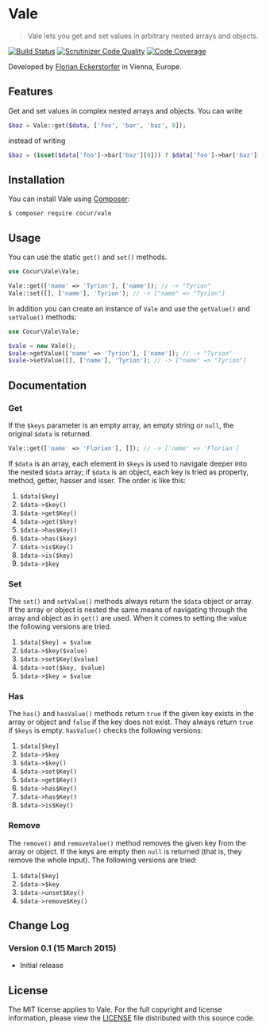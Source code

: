 Vale
====

> Vale lets you get and set values in arbitrary nested arrays and objects.

[![Build Status](https://img.shields.io/travis/cocur/vale/master.svg?style=flat)](https://travis-ci.org/cocur/vale)
[![Scrutinizer Code Quality](https://img.shields.io/scrutinizer/g/cocur/vale.svg?style=flat)](https://scrutinizer-ci.com/g/cocur/vale/?branch=master)
[![Code Coverage](https://img.shields.io/scrutinizer/coverage/g/cocur/vale.svg?style=flat)](https://scrutinizer-ci.com/g/cocur/vale/?branch=master)
 
Developed by [Florian Eckerstorfer](https://florian.ec) in Vienna, Europe.


Features
--------

Get and set values in complex nested arrays and objects. You can write

```php
$baz = Vale::get($data, ['foo', 'bar', 'baz', 0]);
```

instead of writing

```php
$baz = (isset($data['foo']->bar['baz'][0])) ? $data['foo']->bar['baz'][0] : null;
```


Installation
------------

You can install Vale using [Composer](https://getcomposer.org):

```shell
$ composer require cocur/vale
```


Usage
-----

You can use the static `get()` and `set()` methods.

```php
use Cocur\Vale\Vale;

Vale::get(['name' => 'Tyrion'], ['name']); // -> "Tyrion"
Vale::set([], ['name'], 'Tyrion'); // -> ["name" => "Tyrion"]
```

In addition you can create an instance of `Vale` and use the `getValue()` and `setValue()` methods:

```php
use Cocur\Vale\Vale;

$vale = new Vale();
$vale->getValue(['name' => 'Tyrion'], ['name']); // -> "Tyrion"
$vale->setValue([], ['name'], 'Tyrion'); // -> ["name" => "Tyrion"]
```


Documentation
-------------

### Get

If the `$keys` parameter is an empty array, an empty string or `null`, the original `$data` is returned.

```php
Vale::get(['name' => 'Florian'], []); // -> ['name' => 'Florian']
```

If `$data` is an array, each element in `$keys` is used to navigate deeper into the nested `$data` array; if `$data`
is an object, each key is tried as property, method, getter, hasser and isser. The order is like this:

1. `$data[$key]`
2. `$data->$key()`
3. `$data->get$Key()`
4. `$data->get($key)`
5. `$data->has$Key()`
6. `$data->has($key)`
7. `$data->is$Key()`
8. `$data->is($key)`
9. `$data->$key`

### Set

The `set()` and `setValue()` methods always return the `$data` object or array. If the array or object is nested the
same means of navigating through the array and object as in `get()` are used. When it comes to setting the value
the following versions are tried.

1. `$data[$key] = $value`
2. `$data->$key($value)`
3. `$data->set$Key($value)`
4. `$data->set($key, $value)`
5. `$data->$key = $value`

### Has

The `has()` and `hasValue()` methods return `true` if the given key exists in the array or object and `false` if the
key does not exist. They always return `true` if `$keys` is empty. `hasValue()` checks the following versions:

1. `$data[$key]`
2. `$data->$key`
3. `$data->$key()`
4. `$data->set$Key()`
5. `$data->get$Key()`
6. `$data->has$Key()`
7. `$data->has$Key()`
8. `$data->is$Key()`

### Remove

The `remove()` and `removeValue()` method removes the given key from the array or object. If the keys are empty then
`null` is returned (that is, they remove the whole input). The following versions are tried:

1. `$data[$key]`
2. `$data->$key`
3. `$data->unset$Key()`
4. `$data->remove$Key()`


Change Log
----------

### Version 0.1 (15 March 2015)

- Initial release


License
-------

The MIT license applies to Vale. For the full copyright and license information, please view the 
[LICENSE](https://github.com/cocur/vale/blob/master/LICENSE) file distributed with this source code.
